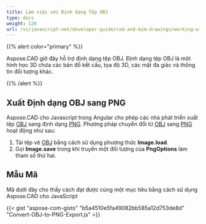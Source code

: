```yaml
---
title: Làm việc với Định dạng Tệp OBJ
type: docs
weight: 120
url: /vi/javascript-net/developer-guide/cad-and-bim-drawings/working-with-obj-file-format/
---
```


{{% alert color="primary" %}}

Aspose.CAD giờ đây hỗ trợ định dạng tệp OBJ. Định dạng tệp OBJ là một hình học 3D chứa các bản đồ kết cấu, tọa độ 3D, các mặt đa giác và thông tin đối tượng khác.

{{% /alert %}}

## **Xuất Định dạng OBJ sang PNG**

Aspose.CAD cho Javascript trong Angular cho phép các nhà phát triển xuất tệp [OBJ](https://docs.fileformat.com/3d/obj/) sang định dạng [PNG](https://docs.fileformat.com/image/png/).
Phương pháp chuyển đổi từ [OBJ](https://docs.fileformat.com/3d/obj/) sang [PNG](https://docs.fileformat.com/image/png/) hoạt động như sau:

1. Tải tệp vẽ [OBJ](https://docs.fileformat.com/3d/obj/) bằng cách sử dụng phương thức **Image.load**.
1. Gọi **Image.save** trong khi truyền một đối tượng của **PngOptions** làm tham số thứ hai.

## Mẫu Mã

Mã dưới đây cho thấy cách đạt được cùng một mục tiêu bằng cách sử dụng Aspose.CAD cho JavaScript

{{< gist "aspose-com-gists" "b5a4510e5fa49082bb585a12d753de8d" "Convert-OBJ-to-PNG-Export.js" >}}
